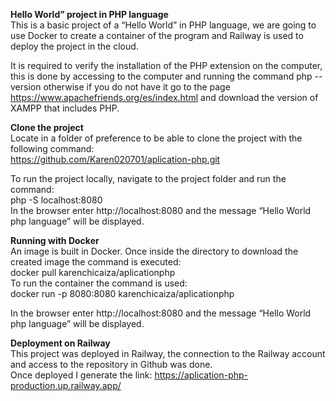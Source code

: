 **Hello World” project in PHP language**  
This is a basic project of a “Hello World” in PHP language, we are going to use Docker to create a container of the program and Railway is used to deploy the project in the cloud.  

It is required to verify the installation of the PHP extension on the computer, this is done by accessing to the computer and running the command php --version otherwise if you do not have it go to the page https://www.apachefriends.org/es/index.html and download the version of XAMPP that includes PHP.   

**Clone the project**  
Locate in a folder of preference to be able to clone the project with the following command:  
https://github.com/Karen020701/aplication-php.git  

To run the project locally, navigate to the project folder and run the command:  
php -S localhost:8080  
In the browser enter http://localhost:8080 and the message “Hello World php language” will be displayed.  

**Running with Docker**  
An image is built in Docker. Once inside the directory to download the created image the command is executed:  
docker pull karenchicaiza/aplicationphp  
To run the container the command is used:  
docker run -p 8080:8080 karenchicaiza/aplicationphp  

In the browser enter http://localhost:8080 and the message “Hello World php language” will be displayed.  


**Deployment on Railway**  
This project was deployed in Railway, the connection to the Railway account and access to the repository in Github was done.   
Once deployed I generate the link: https://aplication-php-production.up.railway.app/
